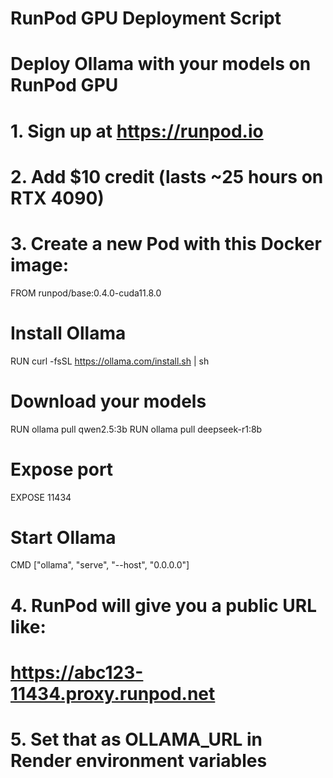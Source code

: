 # RunPod GPU Deployment Script
# Deploy Ollama with your models on RunPod GPU

# 1. Sign up at https://runpod.io
# 2. Add $10 credit (lasts ~25 hours on RTX 4090)
# 3. Create a new Pod with this Docker image:

FROM runpod/base:0.4.0-cuda11.8.0

# Install Ollama
RUN curl -fsSL https://ollama.com/install.sh | sh

# Download your models
RUN ollama pull qwen2.5:3b
RUN ollama pull deepseek-r1:8b

# Expose port
EXPOSE 11434

# Start Ollama
CMD ["ollama", "serve", "--host", "0.0.0.0"]

# 4. RunPod will give you a public URL like:
#    https://abc123-11434.proxy.runpod.net
# 5. Set that as OLLAMA_URL in Render environment variables
